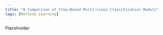 ```yaml
---
title: "A Comparison of Tree-Based Multi-class Classification Models"
tags: [Machine Learning]
---
```


Placeholder